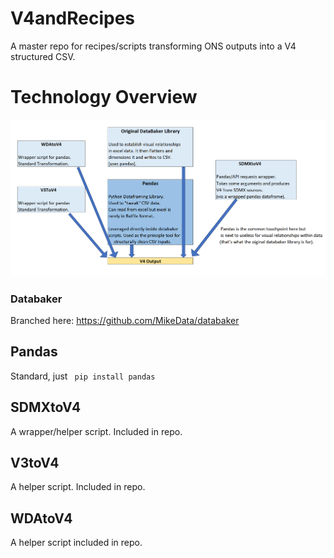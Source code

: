 # V4andRecipes

A master repo for recipes/scripts transforming ONS outputs into a V4 structured CSV.


# Technology Overview

![alt tag](technology_overview_pic.png)

### Databaker

Branched here: https://github.com/MikeData/databaker

## Pandas

Standard, just ``` pip install pandas```

## SDMXtoV4

A wrapper/helper script. Included in repo.

## V3toV4

A helper script. Included in repo.

## WDAtoV4

A helper script included in repo.

